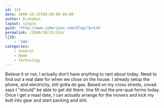 ```yaml
---
id: 134
date: 2000-10-25T09:08:00-04:00
author: DizkoDan
layout: single
guid: 'http://www.cyberjunx.com/blog/?p=134'
permalink: /2000/10/25/134/
ljID:
    - '246'
categories:
    - General
    - Home
    - Technology
---
```


Believe it or not, I actually don’t have anything to rant about today. Need to find out a real date for when we close on the house. I already setup the phone, and electricity, still gotta do gas. Based on my cross streets, covad says I “should” be able to get dsl there. Ima fill out the pre-qual forms today. Once I get a reasl date, I can actually arrange for the movers and kick my butt into gear and start packing and shit.